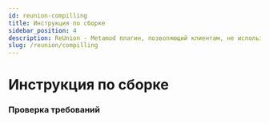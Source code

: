 ```yaml
---
id: reunion-compilling
title: Инструкция по сборке
sidebar_position: 4
description: ReUnion - Metamod плагин, позволяющий клиентам, не использующим Steam и использующим протоколы 47 и 48, подключаться к серверам ReHLDS.
slug: /reunion/compilling
---
```


<head>
  <title>ReUnion: Инструкция по сборке | ReHLDS</title>
</head>

# Инструкция по сборке

### Проверка требований
